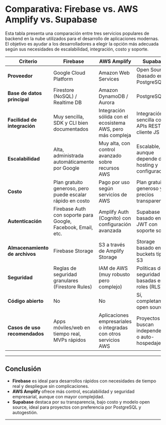 # Comparativa: Firebase vs. AWS Amplify vs. Supabase

Esta tabla presenta una comparación entre tres servicios populares de backend en la nube utilizados para el desarrollo de aplicaciones modernas.  
El objetivo es ayudar a los desarrolladores a elegir la opción más adecuada según sus necesidades de escalabilidad, integración, costo y soporte.

| Criterio | **Firebase** | **AWS Amplify** | **Supabase** |
|-----------|---------------|------------------|---------------|
| **Proveedor** | Google Cloud Platform | Amazon Web Services | Open Source (basado en PostgreSQL) |
| **Base de datos principal** | Firestore (NoSQL) / Realtime DB | Amazon DynamoDB / Aurora | PostgreSQL |
| **Facilidad de integración** | Muy sencilla, SDK y CLI bien documentados | Integración sólida con el ecosistema AWS, pero más compleja | Integración sencilla con APIs REST y cliente JS |
| **Escalabilidad** | Alta, administrada automáticamente por Google | Muy alta, con control avanzado sobre recursos AWS | Escalable, aunque depende del hosting y configuración |
| **Costo** | Plan gratuito generoso, pero puede escalar rápido en costo | Pago por uso según servicios de AWS | Plan gratuito generoso y precios transparentes |
| **Autenticación** | Firebase Auth con soporte para Google, Facebook, Email, etc. | Amplify Auth (Cognito) con configuración avanzada | Supabase Auth basado en JWT con soporte social |
| **Almacenamiento de archivos** | Firebase Storage | S3 a través de Amplify Storage | Storage basado en buckets tipo S3 |
| **Seguridad** | Reglas de seguridad granulares (Firestore Rules) | IAM de AWS (muy robusto pero complejo) | Políticas de seguridad basadas en roles (RLS) |
| **Código abierto** | No | No | Sí, completamente open source |
| **Casos de uso recomendados** | Apps móviles/web en tiempo real, MVPs rápidos | Aplicaciones empresariales o integradas con otros servicios AWS | Proyectos que buscan independencia o auto-hospedaje |


---

## Conclusión

- **Firebase** es ideal para desarrollos rápidos con necesidades de tiempo real y despliegue sin complicaciones.  
- **AWS Amplify** ofrece más control, escalabilidad y seguridad empresarial, aunque con mayor complejidad.  
- **Supabase** destaca por su transparencia, bajo costo y modelo open source, ideal para proyectos con preferencia por PostgreSQL y autogestión.

---
